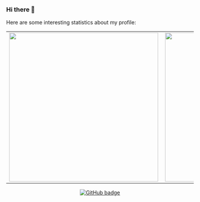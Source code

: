 ### Hi there 👋


Here are some interesting statistics about my profile:

<!-- - 🔭 I’m currently working on ...
- 🌱 I’m currently learning ...
- 👯 I’m looking to collaborate on ...
- 🤔 I’m looking for help with ...
- 💬 Ask me about ...
- 📫 How to reach me: ...
- 😄 Pronouns: ...
- ⚡ Fun fact: ... -->


<center>
  <table>
  <tr>
      <td><img width="400px" align="left" src="https://github-readme-stats.vercel.app/api?username=EdwinMurimi&count_private=true&show_icons=true&theme=dark&layout=compact" /></td>
      <td><img width="400px" src="https://github-readme-streak-stats.herokuapp.com/?user=EdwinMurimi&theme=dark" /></td>      
  </tr>   
  </table>
</center>
   

<p align="center">
  <a href="https://github.com/EdwinMurimi?tab=followers">
    <img src="https://img.shields.io/github/followers/EdwinMurimi?label=Followers&logo=GitHub&style=for-the-badge" alt="GitHub badge" />
  </a>
</p>
